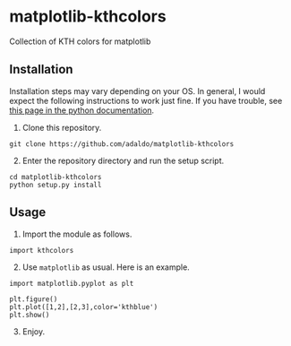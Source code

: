 # matplotlib-kthcolors
Collection of KTH colors for matplotlib

## Installation
Installation steps may vary depending on your OS.
In general, I would expect the following instructions to work just fine.
If you have trouble, see [this page in the python documentation](https://docs.python.org/2.7/distutils/introduction.html#distutils-simple-example).

1. Clone this repository.
```
git clone https://github.com/adaldo/matplotlib-kthcolors
```
2. Enter the repository directory and run the setup script.
```
cd matplotlib-kthcolors
python setup.py install
```

## Usage
1. Import the module as follows.
```
import kthcolors
```
2. Use `matplotlib` as usual. Here is an example.
```
import matplotlib.pyplot as plt

plt.figure()
plt.plot([1,2],[2,3],color='kthblue')
plt.show()
```
3. Enjoy.
